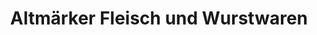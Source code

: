---
title: "Altmärker Fleisch und Wurstwaren"
url: /beetzendorf/altmaerker-fleisch-und-wurstwaren/
shop: Metzgerei
---